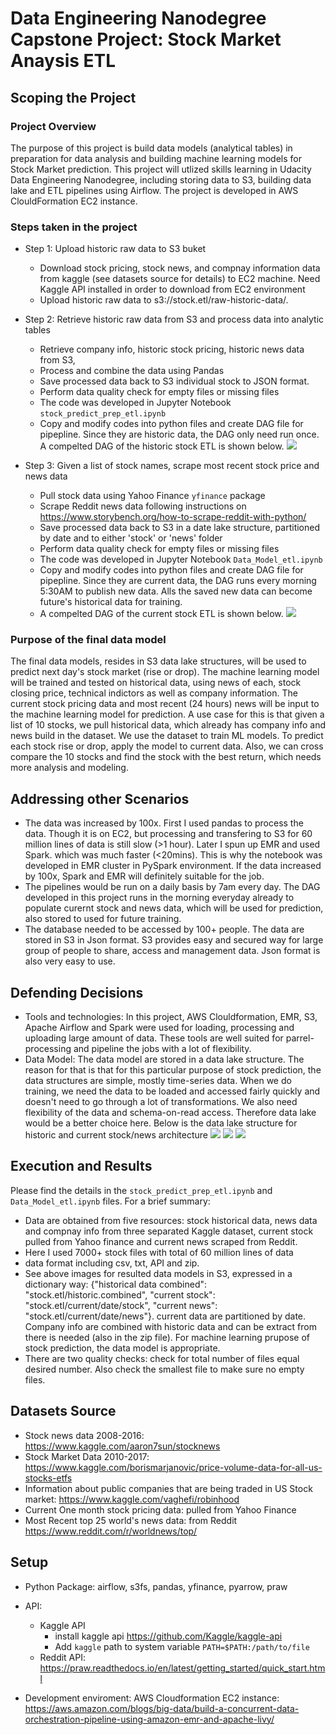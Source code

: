 # Data Engineering Nanodegree Capstone Project: Stock Market Anaysis ETL
## Scoping the Project
### Project Overview
The purpose of this project is build data models (analytical tables) in preparation for data analysis and building machine learning models for Stock Market prediction. This project will utlized skills learning in Udacity Data Engineering Nanodegree, including storing data to S3, building data lake and ETL pipelines using Airflow. The project is developed in AWS ClouldFormation EC2 instance. 

### Steps taken in the project
* Step 1: Upload historic raw data to S3 buket
    * Download stock pricing, stock news, and compnay information data from kaggle (see datasets source for details) to EC2 machine. Need Kaggle API installed in order to download from EC2 environment
   * Upload historic raw data to s3://stock.etl/raw-historic-data/.

* Step 2: Retrieve historic raw data from S3 and process data into analytic tables 
     * Retrieve company info, historic stock pricing, historic news data from S3, 
     * Process and combine the data using Pandas
     * Save processed data back to S3 individual stock to JSON format. 
     * Perform data quality check for empty files or missing files
     * The code was developed in Jupyter Notebook `stock_predict_prep_etl.ipynb`
     * Copy and modify codes into python files and create DAG file for pipepline. Since they are historic data, the DAG only need run once. A compelted DAG of the historic stock ETL is shown below. 
     ![](stock_historic_etl_dag.PNG)
 
 * Step 3: Given a list of stock names, scrape most recent stock price and news data
    * Pull stock data using Yahoo Finance `yfinance` package
    * Scrape Reddit news data following instructions on https://www.storybench.org/how-to-scrape-reddit-with-python/
    * Save processed data back to S3 in a date lake structure, partitioned by date and to either 'stock' or 'news' folder
    * Perform data quality check for empty files or missing files 
    * The code was developed in Jupyter Notebook `Data_Model_etl.ipynb`
    * Copy and modify codes into python files and create DAG file for pipepline. Since they are current data, the DAG runs every morning 5:30AM to publish new data. Alls the saved new data can become future's historical data for training.
    * A compelted DAG of the current stock ETL is shown below. 
     ![](stock_current_etl_dag.PNG)

### Purpose of the final data model
The final data models, resides in S3 data lake structures, will be used to predict next day's stock market (rise or drop). The machine learning model will be trained and tested on historical data, using news of each, stock closing price, technical indictors as well as company information. The current stock pricing data and most recent (24 hours) news will be input to the machine learning model for prediction. A use case for this is that given a list of 10 stocks, we pull historical data, which already has company info and news build in the dataset. We use the dataset to train ML models. To predict each stock rise or drop, apply the model to current data. Also, we can cross compare the 10 stocks and find the stock with the best return, which needs more analysis and modeling.   


## Addressing other Scenarios
* The data was increased by 100x. First I used pandas to process the data. Though it is on EC2, but processing and transfering to S3 for 
60 million lines of data is still slow (>1 hour). Later I spun up EMR and used Spark. which was much faster (<20mins). This is why the notebook was developed in EMR cluster in PySpark environment. If the data increased by 100x, Spark and EMR will definitely suitable for the job.
* The pipelines would be run on a daily basis by 7am every day. The DAG developed in this project runs in the morning everyday already to populate curernt stock and news data, which will be used for prediction, also stored to used for future training.
* The database needed to be accessed by 100+ people. The data are stored in S3 in Json format. S3 provides easy and secured way for large group of people to share, access and management data. Json format is also very easy to use. 

## Defending Decisions
* Tools and technologies: In this project, AWS Clouldformation, EMR, S3, Apache Airflow and Spark were used for loading, processing and uploading large amount of data. These tools are well suited for parrel-processing and pipeline the jobs with a lot of flexibility. 
* Data Model: The data model are stored in a data lake structure. The reason for that is that for this particular purpose of stock prediction, the data structures are simple, mostly time-series data. When we do training, we need the data to be loaded and accessed fairly quickly and doesn't need to go through a lot of transformations. We also need flexibility of the data and schema-on-read access. Therefore data lake would be a better choice here. 
Below is the data lake structure for historic and current stock/news architecture
![](historic_combined.PNG)
![](current_stock.PNG)
![](current_news>PNG)

## Execution and Results
Please find the details in the `stock_predict_prep_etl.ipynb` and `Data_Model_etl.ipynb` files. For a brief summary:
- Data are obtained from five resources: stock historical data, news data and compnay info from three separated Kaggle dataset, current stock pulled from Yahoo finance and current news scraped from Reddit. 
- Here I used 7000+ stock files with total of 60 million lines of data
- data format including csv, txt, API and zip. 
- See above images for resulted data models in S3, expressed in a dictionary way: {"historical data combined": "stock.etl/historic.combined", "current stock": "stock.etl/current/date/stock",  "current news": "stock.etl/current/date/news"}. current data are partitioned by date. Company info are combined with historic data and can be extract from there is needed (also in the zip file). For machine learning prupose of stock prediction, the data model is appropriate.
- There are two quality checks: check for total number of files equal desired number. Also check the smallest file to make sure no empty files.

## Datasets Source
- Stock news data 2008-2016: https://www.kaggle.com/aaron7sun/stocknews
- Stock Market Data 2010-2017: https://www.kaggle.com/borismarjanovic/price-volume-data-for-all-us-stocks-etfs
- Information about public companies that are being traded in US Stock market: https://www.kaggle.com/vaghefi/robinhood
- Current One month stock pricing data: pulled from Yahoo Finance
- Most Recent top 25 world's news data: from Reddit https://www.reddit.com/r/worldnews/top/

## Setup
- Python Package: airflow, s3fs, pandas, yfinance, pyarrow, praw
- API: 
   * Kaggle API 
      - install kaggle api https://github.com/Kaggle/kaggle-api
      - Add `kaggle` path to system variable `PATH=$PATH:/path/to/file`
   * Reddit API: https://praw.readthedocs.io/en/latest/getting_started/quick_start.html

 - Development enviroment: AWS Cloudformation EC2 instance: https://aws.amazon.com/blogs/big-data/build-a-concurrent-data-orchestration-pipeline-using-amazon-emr-and-apache-livy/
   

